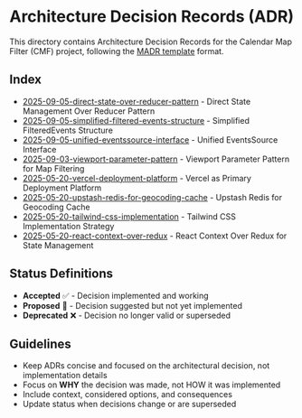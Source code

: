 # Architecture Decision Records (ADR)

This directory contains Architecture Decision Records for the Calendar Map Filter (CMF) project, following the [MADR template](https://adr.github.io/madr/) format.

## Index

-   [2025-09-05-direct-state-over-reducer-pattern](2025-09-05-direct-state-over-reducer-pattern.md) - Direct State Management Over Reducer Pattern
-   [2025-09-05-simplified-filtered-events-structure](2025-09-05-simplified-filtered-events-structure.md) - Simplified FilteredEvents Structure
-   [2025-09-05-unified-eventssource-interface](2025-09-05-unified-eventssource-interface.md) - Unified EventsSource Interface
-   [2025-09-03-viewport-parameter-pattern](2025-09-03-viewport-parameter-pattern.md) - Viewport Parameter Pattern for Map Filtering
-   [2025-05-20-vercel-deployment-platform](2025-05-20-vercel-deployment-platform.md) - Vercel as Primary Deployment Platform
-   [2025-05-20-upstash-redis-for-geocoding-cache](2025-05-20-upstash-redis-for-geocoding-cache.md) - Upstash Redis for Geocoding Cache
-   [2025-05-20-tailwind-css-implementation](2025-05-20-tailwind-css-implementation.md) - Tailwind CSS Implementation Strategy
-   [2025-05-20-react-context-over-redux](2025-05-20-react-context-over-redux.md) - React Context Over Redux for State Management

## Status Definitions

-   **Accepted** ✅ - Decision implemented and working
-   **Proposed** 🤔 - Decision suggested but not yet implemented
-   **Deprecated** ❌ - Decision no longer valid or superseded

## Guidelines

-   Keep ADRs concise and focused on the architectural decision, not implementation details
-   Focus on **WHY** the decision was made, not HOW it was implemented
-   Include context, considered options, and consequences
-   Update status when decisions change or are superseded
